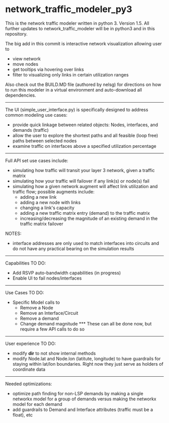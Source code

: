 # network_traffic_modeler_py3
This is the network traffic modeler written in python 3.  Version 1.5.  All further updates to network_traffic_modeler will be in python3 and in this repository.

The big add in this commit is interactive network visualization allowing user to 
  - view network
  - move nodes
  - get tooltips via hovering over links
  - filter to visualizing only links in certain utilization ranges
  
Also check out the BUILD.MD file (authored by nelsg) for directions on how to run this modeler in a virtual environment and auto-download all dependencies.

--------------
The UI (simple_user_interface.py) is specifically designed to address common modeling use cases:
- provide quick linkage between related objects: Nodes, interfaces, and demands (traffic)
- allow the user to explore the shortest paths and all feasible (loop free) paths between selected nodes
- examine traffic on interfaces above a specified utilization percentage

--------------
Full API set use cases include:
  - simulating how traffic will transit your layer 3 network, given a
  traffic matrix
  - simulating how your traffic will failover if any link(s) or node(s) fail
  - simulating how a given network augment will affect link utilization
  and traffic flow; possible augments include: 
    - adding a new link
    - adding a new node with links
    - changing a link's capacity
    - adding a new traffic matrix entry (demand) to the traffic matrix
    - increasing/decreasing the magnitude of an existing demand in the traffic matrix failover       

NOTES:
- interface addresses are only used to match interfaces into circuits and do
not have any practical bearing on the simulation results

--------------
Capabilities TO DO:
- Add RSVP auto-bandwidth capabilities (in progress)
- Enable UI to fail nodes/interfaces

--------------
Use Cases TO DO:
- Specific Model calls to
    - Remove a Node
    - Remove an Interface/Circuit
    - Remove a demand
    - Change demand magnitude
    *** These can all be done now, but require a few API calls to do so

--------------
User experience TO DO:
- modify __dir__ to not show internal methods
- modify Node.lat and Node.lon (latitute, longitude) to have guardrails for 
staying within lat/lon boundaries.  Right now they just serve as holders of 
coordinate data

--------------
Needed optimizations:
- optimize path finding for non-LSP demands by making a single networkx model for a group of demands versus making the networkx model for each demand
- add guardrails to Demand and Interface attributes (traffic must be a float), etc
